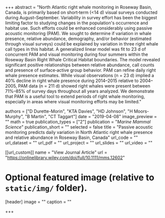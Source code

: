 +++
abstract = "North Atlantic right whale monitoring in Roseway Basin, Canada, is primarily based on short‐term (<14 d) visual surveys conducted during August–September. Variability in survey effort has been the biggest limiting factor to studying changes in the population's occurrence and habitat use. Such efforts could be enhanced considerably using passive acoustic monitoring (PAM). We sought to determine if variation in whale presence, relative abundance, demography, and/or behavior (estimated through visual surveys) could be explained by variation in three right whale call types in this habitat. A generalized linear model was fit to 23 d of concurrent PAM and visual monitoring during four summers within the Roseway Basin Right Whale Critical Habitat boundaries. The model revealed significant positive relationships between relative abundance, call counts and presence of surface‐active group behavior. PAM can refine daily right whale presence estimates. While visual observations (n = 23 d) implied a 40% decline in right whale presence during 2014–2015 relative to 2004–2005, PAM data (n = 211 d) showed right whales were present between 71%–85% of survey days throughout all years analyzed. We demonstrate that PAM is a useful tool to extend periods of right whale monitoring, especially in areas where visual monitoring efforts may be limited."

authors = ["D Durette-Morin", "KTA Davies", "HD Johnson", "H Moors-Murphy", "B Martin", "CT Taggart"]
date = "2019-04-08"
image_preview = ""
math = true
publication_types = ["2"]
publication = "*Marine Mammal Science*"
publication_short = ""
selected = false
title = "Passive acoustic monitoring predicts daily variation in North Atlantic right whale presence and relative abundance in Roseway Basin, Canada"
url_code = ""
url_dataset = ""
url_pdf = ""
url_project = ""
url_slides = ""
url_video = ""

[[url_custom]]
name = "View Journal Article"
url = "https://onlinelibrary.wiley.com/doi/full/10.1111/mms.12602"

# Optional featured image (relative to `static/img/` folder).
[header]
image = ""
caption = ""

+++
